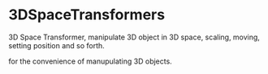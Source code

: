 # 3DSpaceTransformers
3D Space Transformer, manipulate 3D object in 3D space, scaling, moving, setting position and so forth.

for the convenience of manupulating 3D objects.
